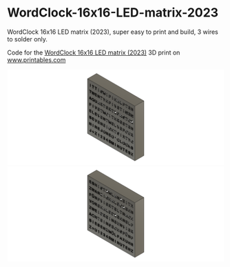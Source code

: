 # WordClock-16x16-LED-matrix-2023

WordClock 16x16 LED matrix (2023), super easy to print and build, 3 wires to solder only.

Code for the <a href="https://www.printables.com/de/model/350568-wordclock-16x16-led-matrix">WordClock 16x16 LED matrix (2023)</a> 3D print on <a href="https://www.printables.com">www.printables.com</a>


<img src="./EN.png">

<img src="./DE.png">
